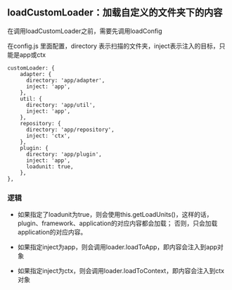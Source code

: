 ## loadCustomLoader：加载自定义的文件夹下的内容

在调用loadCustomLoader之前，需要先调用loadConfig

在config.js 里面配置，directory 表示扫描的文件夹，inject表示注入的目标，只能是app或ctx

```aidl
customLoader: {
    adapter: {
      directory: 'app/adapter',
      inject: 'app',
    },
    util: {
      directory: 'app/util',
      inject: 'app',
    },
    repository: {
      directory: 'app/repository',
      inject: 'ctx',
    },
    plugin: {
      directory: 'app/plugin',
      inject: 'app',
      loadunit: true,
    },
},
```

### 逻辑

- 如果指定了loadunit为true，则会使用this.getLoadUnits()，这样的话，plugin、framework、application的对应内容都会加载；
  否则，只会加载application的对应内容。
  
- 如果指定inject为app，则会调用loader.loadToApp，即内容会注入到app对象

- 如果指定inject为ctx，则会调用loader.loadToContext，即内容会注入到ctx对象
